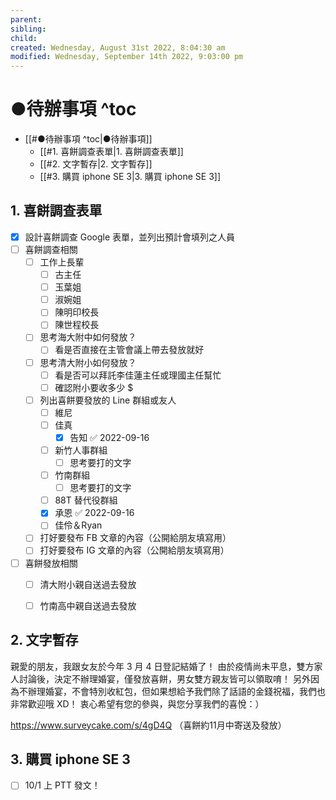 ```yaml
---
parent: 
sibling: 
child: 
created: Wednesday, August 31st 2022, 8:04:30 am
modified: Wednesday, September 14th 2022, 9:03:00 pm
---
```


# ●待辦事項 ^toc

- [[#●待辦事項 ^toc|●待辦事項]]
	- [[#1. 喜餅調查表單|1. 喜餅調查表單]]
	- [[#2. 文字暫存|2. 文字暫存]]
	- [[#3. 購買 iphone SE 3|3. 購買 iphone SE 3]]




## 1. 喜餅調查表單
- [x] 設計喜餅調查 Google 表單，並列出預計會填列之人員
- [ ] 喜餅調查相關
	- [ ] 工作上長輩
		- [ ] 古主任
		- [ ] 玉葉姐
		- [ ] 淑婉姐
		- [ ] 陳明印校長
		- [ ] 陳世程校長
	- [ ] 思考海大附中如何發放？
		- [ ] 看是否直接在主管會議上帶去發放就好
	- [ ] 思考清大附小如何發放？
		- [ ] 看是否可以拜託李佳蓮主任或理國主任幫忙
		- [ ] 確認附小要收多少 $
	- [ ] 列出喜餅要發放的 Line 群組或友人
		- [ ] 維尼
		- [ ] 佳真
			- [x] 告知 ✅ 2022-09-16
		- [ ] 新竹人事群組
			- [ ] 思考要打的文字
		- [ ] 竹南群組
			- [ ] 思考要打的文字
		- [ ] 88T 替代役群組
		- [x] 承恩 ✅ 2022-09-16
		- [ ] 佳伶＆Ryan
	- [ ] 打好要發布 FB 文章的內容（公開給朋友填寫用）
	- [ ] 打好要發布 IG 文章的內容（公開給朋友填寫用）
- [ ] 喜餅發放相關
	- [ ] 清大附小親自送過去發放
	- [ ] 竹南高中親自送過去發放


## 2. 文字暫存

親愛的朋友，我跟女友於今年 3 月 4 日登記結婚了！
由於疫情尚未平息，雙方家人討論後，決定不辦理婚宴，僅發放喜餅，男女雙方親友皆可以領取唷！
另外因為不辦理婚宴，不會特別收紅包，但如果想給予我們除了話語的金錢祝福，我們也非常歡迎哦 XD！
衷心希望有您的參與，與您分享我們的喜悅：）

https://www.surveycake.com/s/4gD4Q
（喜餅約11月中寄送及發放）

## 3. 購買 iphone SE 3
- [ ] 10/1 上 PTT 發文！

